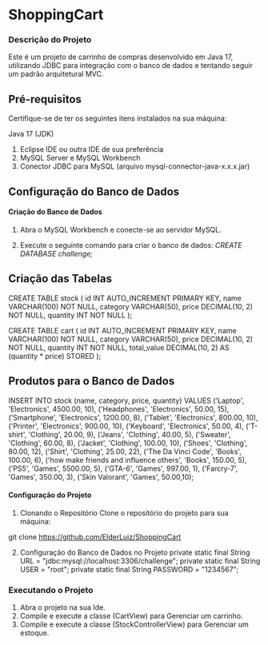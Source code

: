 # ShoppingCart
### Descrição do Projeto

Este é um projeto de carrinho de compras desenvolvido em Java 17, utilizando JDBC para integração com o banco de dados e tentando seguir um padrão arquitetural MVC.


## Pré-requisitos
Certifique-se de ter os seguintes itens instalados na sua máquina:

Java 17 (JDK)

1. Eclipse IDE ou outra IDE de sua preferência
2. MySQL Server e MySQL Workbench
3. Conector JDBC para MySQL (arquivo mysql-connector-java-x.x.x.jar)

## Configuração do Banco de Dados
#### Criação do Banco de Dados

1. Abra o MySQL Workbench e conecte-se ao servidor MySQL.

2. Execute o seguinte comando para criar o banco de dados: 
*CREATE DATABASE challenge;*

## Criação das Tabelas

CREATE TABLE stock (
    id INT AUTO_INCREMENT PRIMARY KEY,
    name VARCHAR(100) NOT NULL,
    category VARCHAR(50),
    price DECIMAL(10, 2) NOT NULL,
    quantity INT NOT NULL
);

CREATE TABLE cart (
    id INT AUTO_INCREMENT PRIMARY KEY,
    name VARCHAR(100) NOT NULL,
    category VARCHAR(50),
    price DECIMAL(10, 2) NOT NULL,
    quantity INT NOT NULL,
    total_value DECIMAL(10, 2) AS (quantity * price) STORED
);

## Produtos para o Banco de Dados

INSERT INTO stock (name, category, price, quantity) VALUES
('Laptop', 'Electronics', 4500.00, 10),
('Headphones', 'Electronics', 50.00, 15),
('Smartphone', 'Electronics', 1200.00, 8),
('Tablet', 'Electronics', 800.00, 10),
('Printer', 'Electronics', 900.00, 10),
('Keyboard', 'Electronics', 50.00, 4),
('T-shirt', 'Clothing', 20.00, 9),
('Jeans', 'Clothing', 40.00, 5),
('Sweater', 'Clothing', 60.00, 8),
('Jacket', 'Clothing', 100.00, 10),
('Shoes', 'Clothing', 80.00, 12),
('Shirt', 'Clothing', 25.00, 22),
('The Da Vinci Code', 'Books', 100.00, 6),
('how make friends and influence others', 'Books', 150.00, 5),
('PS5', 'Games', 5500.00, 5),
('GTA-6', 'Games', 997.00, 1),
('Farcry-7', 'Games', 350.00, 3),
('Skin Valorant', 'Games', 50.00,10);

#### Configuração do Projeto
1. Clonando o Repositório
Clone o repositório do projeto para sua máquina:

git clone https://github.com/ElderLuiz/ShoppingCart

2. Configuração do Banco de Dados no Projeto
private static final String URL = "jdbc:mysql://localhost:3306/challenge";
private static final String USER = "root";
private static final String PASSWORD = "1234567";

### Executando o Projeto
1. Abra o projeto na sua Ide.
2. Compile e execute a classe (CartView) para Gerenciar um carrinho.
3. Compile e execute a classe (StockControllerView) para Gerenciar um estoque.
